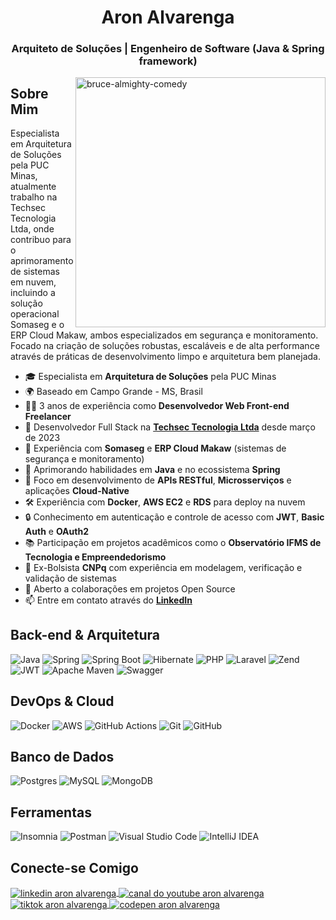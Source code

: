 <h1 align="center">Aron Alvarenga</h1>

<h3 align="center">Arquiteto de Soluções | Engenheiro de Software (Java & Spring framework)</h3>
<img align="right" src="https://c.tenor.com/PqJ7yMX9GFoAAAAC/bruce-almighty-comedy.gif" alt="bruce-almighty-comedy" width="400" />

## Sobre Mim

Especialista em Arquitetura de Soluções pela PUC Minas, atualmente trabalho na Techsec Tecnologia Ltda, onde contribuo para o aprimoramento de sistemas em nuvem, incluindo a solução operacional Somaseg e o ERP Cloud Makaw, ambos especializados em segurança e monitoramento. Focado na criação de soluções robustas, escaláveis e de alta performance através de práticas de desenvolvimento limpo e arquitetura bem planejada.

*   🎓  Especialista em **Arquitetura de Soluções** pela PUC Minas
*   🌍  Baseado em Campo Grande - MS, Brasil
*   👨‍💻  3 anos de experiência como **Desenvolvedor Web Front-end Freelancer**
*   🚀  Desenvolvedor Full Stack na **[Techsec Tecnologia Ltda](http://br.linkedin.com/company/techsec-tecnologia-ltda)** desde março de 2023
*   💼  Experiência com **Somaseg** e **ERP Cloud Makaw** (sistemas de segurança e monitoramento)
*   🧠  Aprimorando habilidades em **Java** e no ecossistema **Spring**
*   🎯  Foco em desenvolvimento de **APIs RESTful**, **Microsserviços** e aplicações **Cloud-Native**
*   🛠️  Experiência com **Docker**, **AWS EC2** e **RDS** para deploy na nuvem
*   🔒  Conhecimento em autenticação e controle de acesso com **JWT**, **Basic Auth** e **OAuth2**
*   📚  Participação em projetos acadêmicos como o **Observatório IFMS de Tecnologia e Empreendedorismo**
*   🏅  Ex-Bolsista **CNPq** com experiência em modelagem, verificação e validação de sistemas
*   🤝  Aberto a colaborações em projetos Open Source
*   📫  Entre em contato através do **[LinkedIn](https://linkedin.com/in/aron-alvarenga)**

## Back-end & Arquitetura

![Java](https://img.shields.io/badge/java-%23ED8B00.svg?style=for-the-badge&logo=java&logoColor=white)
![Spring](https://img.shields.io/badge/spring-%236DB33F.svg?style=for-the-badge&logo=spring&logoColor=white)
![Spring Boot](https://img.shields.io/badge/Spring_Boot-F2F4F9?style=for-the-badge&logo=spring-boot)
![Hibernate](https://img.shields.io/badge/Hibernate-59666C?style=for-the-badge&logo=Hibernate&logoColor=white)
![PHP](https://img.shields.io/badge/php-%23777BB4.svg?style=for-the-badge&logo=php&logoColor=white)
![Laravel](https://img.shields.io/badge/laravel-%23FF2D20.svg?style=for-the-badge&logo=laravel&logoColor=white)
![Zend](https://img.shields.io/badge/Zend-fff?style=for-the-badge&logo=zend&logoColor=0679EA)
![JWT](https://img.shields.io/badge/JWT-black?style=for-the-badge&logo=JSON%20web%20tokens)
![Apache Maven](https://img.shields.io/badge/Apache%20Maven-C71A36?style=for-the-badge&logo=Apache%20Maven&logoColor=white)
![Swagger](https://img.shields.io/badge/-Swagger-%23Clojure?style=for-the-badge&logo=swagger&logoColor=white)

## DevOps & Cloud

![Docker](https://img.shields.io/badge/docker-%230db7ed.svg?style=for-the-badge&logo=docker&logoColor=white)
![AWS](https://img.shields.io/badge/AWS-%23FF9900.svg?style=for-the-badge&logo=amazon-aws&logoColor=white)
![GitHub Actions](https://img.shields.io/badge/github%20actions-%232671E5.svg?style=for-the-badge&logo=githubactions&logoColor=white)
![Git](https://img.shields.io/badge/git-%23F05033.svg?style=for-the-badge&logo=git&logoColor=white)
![GitHub](https://img.shields.io/badge/github-%23121011.svg?style=for-the-badge&logo=github&logoColor=white)

## Banco de Dados

![Postgres](https://img.shields.io/badge/postgres-%23316192.svg?style=for-the-badge&logo=postgresql&logoColor=white)
![MySQL](https://img.shields.io/badge/mysql-%2300f.svg?style=for-the-badge&logo=mysql&logoColor=white)
![MongoDB](https://img.shields.io/badge/MongoDB-%234ea94b.svg?style=for-the-badge&logo=mongodb&logoColor=white)

## Ferramentas

![Insomnia](https://img.shields.io/badge/Insomnia-black?style=for-the-badge&logo=insomnia&logoColor=5849BE)
![Postman](https://img.shields.io/badge/Postman-FF6C37?style=for-the-badge&logo=postman&logoColor=white)
![Visual Studio Code](https://img.shields.io/badge/Visual%20Studio%20Code-0078d7.svg?style=for-the-badge&logo=visual-studio-code&logoColor=white)
![IntelliJ IDEA](https://img.shields.io/badge/IntelliJIDEA-000000.svg?style=for-the-badge&logo=intellij-idea&logoColor=white)

## Conecte-se Comigo

<p align="left">
    <a href="https://linkedin.com/in/aron-alvarenga" target="_blank">
        <img align="center" src="https://img.shields.io/badge/linkedin-%230077B5.svg?style=for-the-badge&logo=linkedin&logoColor=white" alt="linkedin aron alvarenga"/>
    </a>
    <a href="https://www.youtube.com/channel/UCV93rUzLojZevcVv4OfXggg" target="_blank">
        <img
            align="center"
            src="https://img.shields.io/badge/YouTube-%23FF0000.svg?style=for-the-badge&logo=YouTube&logoColor=white"
            alt="canal do youtube aron alvarenga"
        />
    </a>
    <a href="https://www.tiktok.com/@aron.alvarenga" target="_blank">
        <img align="center" src="https://img.shields.io/badge/TikTok-%23000000.svg?style=for-the-badge&logo=TikTok&logoColor=white" alt="tiktok aron alvarenga" />
    </a>
    <a href="https://codepen.io/aron-alvarenga" target="_blank">
        <img align="center" src="https://img.shields.io/badge/Codepen-000000?style=for-the-badge&logo=codepen&logoColor=white" alt="codepen aron alvarenga" />
    </a>
</p>
